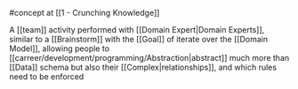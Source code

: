 #concept at [[1 - Crunching Knowledge]]

A [[team]] activity performed with [[Domain Expert|Domain Experts]], similar to a [[Brainstorm]] with the [[Goal]] of iterate over the [[Domain Model]], allowing people to [[carreer/development/programming/Abstraction|abstract]] much more than [[Data]] schema but also their [[Complex|relationships]], and which rules need to be enforced